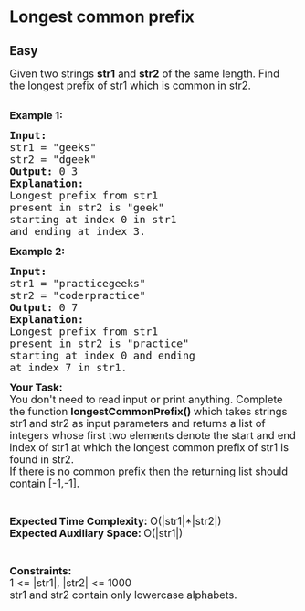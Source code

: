 # Longest common prefix
## Easy 
<div class="problem-statement" style="user-select: auto;">
                <p style="user-select: auto;"></p><p style="user-select: auto;"><span style="font-size: 18px; user-select: auto;">Given two strings&nbsp;<strong style="user-select: auto;">str1</strong> and <strong style="user-select: auto;">str2</strong>&nbsp;of the same length. Find the longest prefix of str1 which is common in str2. </span><span style="font-size: 18px; user-select: auto;"><strong style="user-select: auto;"> </strong></span></p>

<p style="user-select: auto;"><br style="user-select: auto;">
<span style="font-size: 18px; user-select: auto;"><strong style="user-select: auto;">Example 1:</strong></span></p>

<pre style="user-select: auto;"><span style="font-size: 18px; user-select: auto;"><strong style="user-select: auto;">Input:</strong> 
str1 = "geeks"
str2 = "dgeek"<strong style="user-select: auto;">
Output:</strong> 0 3
<strong style="user-select: auto;">Explanation: 
</strong>Longest prefix from str1
present in str2 is "geek" 
starting at index 0 in str1
and ending at index 3.</span></pre>

<p style="user-select: auto;"><span style="font-size: 18px; user-select: auto;"><strong style="user-select: auto;">Example 2:</strong></span></p>

<pre style="user-select: auto;"><span style="font-size: 18px; user-select: auto;"><strong style="user-select: auto;">Input:
</strong>str1 = "practicegeeks"
str2 = "coderpractice"
<strong style="user-select: auto;">Output: </strong>0 7
<strong style="user-select: auto;">Explanation: 
</strong>Longest prefix from str1
present in str2 is "practice"
starting at index 0 and ending 
at index 7 in str1.</span></pre>

<p style="user-select: auto;"><span style="font-size: 18px; user-select: auto;"><strong style="user-select: auto;">Your&nbsp;Task:</strong><br style="user-select: auto;">
You don't need to read input or print anything. Complete the function <strong style="user-select: auto;">longestCommonPrefix()&nbsp;</strong>which takes&nbsp;strings str1 and&nbsp;str2 as input parameters&nbsp;and returns a list of integers whose first two elements&nbsp;denote&nbsp;the start and end index of str1&nbsp;at which the longest common prefix of str1 is found&nbsp;in str2.&nbsp;<br style="user-select: auto;">
If there is no common prefix then the returning list should contain [-1,-1].</span></p>

<p style="user-select: auto;">&nbsp;</p>

<p style="user-select: auto;"><span style="font-size: 18px; user-select: auto;"><strong style="user-select: auto;">Expected Time Complexity:&nbsp;</strong>O(|str1|*|str2|)<br style="user-select: auto;">
<strong style="user-select: auto;">Expected Auxiliary Space:&nbsp;</strong>O(|str1|)</span></p>

<p style="user-select: auto;">&nbsp;</p>

<p style="user-select: auto;"><span style="font-size: 18px; user-select: auto;"><strong style="user-select: auto;">Constraints:</strong><br style="user-select: auto;">
1 &lt;=&nbsp;|str1|,&nbsp;|str2|&nbsp;&lt;= 1000<br style="user-select: auto;">
str1 and str2 contain only lowercase alphabets.</span></p>
 <p style="user-select: auto;"></p>
            </div>